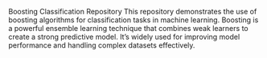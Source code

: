 Boosting Classification Repository
This repository demonstrates the use of boosting algorithms for classification tasks in machine learning. Boosting is a powerful ensemble learning technique that combines weak learners to create a strong predictive model. It’s widely used for improving model performance and handling complex datasets effectively.
